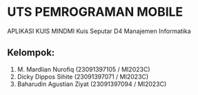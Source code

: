 # UTS PEMROGRAMAN MOBILE

APLIKASI KUIS MINDMI Kuis Seputar D4 Manajemen Informatika

## Kelompok:
1. M. Mardlian Nurofiq				    (23091397105 / MI2023C)
2. Dicky Dippos Sihite				    (23091397071 / MI2023C)
3. Baharudin Agustian Ziyat			  (23091397094 / MI2023C)

